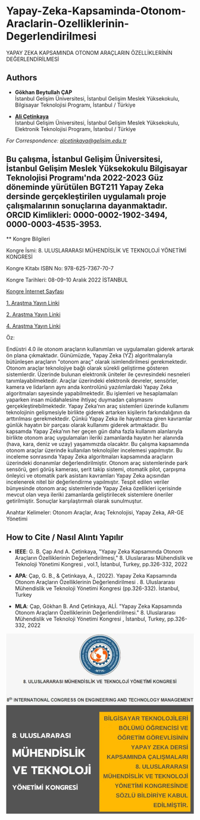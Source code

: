 # Yapay-Zeka-Kapsaminda-Otonom-Araclarin-Ozelliklerinin-Degerlendirilmesi

YAPAY ZEKA KAPSAMINDA OTONOM ARAÇLARIN ÖZELLİKLERİNİN DEĞERLENDİRİLMESİ

## Authors

- **Gökhan Beytullah ÇAP**  
  İstanbul Gelişim Üniversitesi, İstanbul Gelişim Meslek Yüksekokulu, Bilgisayar Teknolojisi Programı, İstanbul / Türkiye

- [**Ali Çetinkaya**](https://scholar.google.com.tr/citations?user=XSEW-NcAAAAJ)  
  İstanbul Gelişim Üniversitesi, İstanbul Gelişim Meslek Yüksekokulu, Elektronik Teknolojisi Programı, İstanbul / Türkiye
  
*For Correspondence: alcetinkaya@gelisim.edu.tr*

## Bu çalışma, İstanbul Gelişim Üniversitesi, İstanbul Gelişim Meslek Yüksekokulu Bilgisayar Teknolojisi Programı'nda 2022-2023 Güz döneminde yürütülen BGT211 Yapay Zeka dersinde gerçekleştirilen uygulamalı proje çalışmalarının sonuçlarına dayanmaktadır. ORCID Kimlikleri: 0000-0002-1902-3494, 0000-0003-4535-3953.

** Kongre Bilgileri

Kongre İsmi: 8. ULUSLARARASI MÜHENDİSLİK VE TEKNOLOJİ YÖNETİMİ KONGRESİ

Kongre Kitabı ISBN No: 978-625-7367-70-7

Kongre Tarihleri: 08-09-10 Aralık 2022 İSTANBUL

[Kongre İnternet Sayfası](https://www.muhendislikveteknolojiyonetimikongresi.org)

[1. Araştma Yayın Linki](https://scholar.google.com.tr/citations?view_op=view_citation&hl=tr&user=XSEW-NcAAAAJ&sortby=pubdate&citation_for_view=XSEW-NcAAAAJ:M3ejUd6NZC8C)

[2. Araştma Yayın Linki](https://avesis.gelisim.edu.tr/yayin/37a2c628-3f1a-4e03-ad22-2bc667e3998a/yapay-zeka-kapsaminda-otonom-araclarin-ozelliklerinin-degerlendirilmesi)

[4. Araştma Yayın Linki](https://www.instagram.com/p/Cl24S8VsLTN/)

Öz:

Endüstri 4.0 ile otonom araçların kullanımları ve uygulamaları giderek artarak ön plana çıkmaktadır. Günümüzde, Yapay Zeka (YZ) algoritmalarıyla bütünleşen araçların "otonom araç" olarak isimlendirilmesi gerekmektedir. Otonom araçlar teknolojiye bağlı olarak sürekli geliştirme gösteren sistemlerdir. Üzerinde bulunan elektronik üniteler ile çevresindeki nesneleri tanımlayabilmektedir. Araçlar üzerindeki elektronik devreler, sensörler, kamera ve lidarların aynı anda kontrolünü yazılımlardaki Yapay Zeka algoritmaları sayesinde yapabilmektedir. Bu işlemleri ve hesaplamaları yaparken insan müdahalesine ihtiyaç duymadan çalışmasını gerçekleştirebilmektedir. Yapay Zeka’nın araç sistemleri üzerinde kullanımı teknolojinin gelişmesiyle birlikte giderek artarken kişilerin farkındalığının da arttırılması gerekmektedir. Çünkü Yapay Zeka ile hayatımıza giren kavramlar günlük hayatın bir parçası olarak kullanımı giderek artmaktadır. Bu kapsamda Yapay Zeka’nın her geçen gün daha fazla kullanım alanlarıyla birlikte otonom araç uygulamaları ileriki zamanlarda hayatın her alanında (hava, kara, deniz ve uzay) yaşamımızda olacaktır. Bu çalışma kapsamında otonom araçlar üzerinde kullanılan teknolojiler incelemesi yapılmıştır. Bu inceleme sonrasında Yapay Zeka algoritmaları kapsamında araçların üzerindeki donanımlar değerlendirilmiştir. Otonom araç sistemlerinde park sensörü, geri görüş kamerası, şerit takip sistemi, otomatik pilot, çarpışma önleyici ve otomatik park asistanı kavramları Yapay Zeka açısından incelenerek nitel bir değerlendirme yapılmıştır. Tespit edilen veriler bünyesinde otonom araç sistemlerinde Yapay Zeka özellikleri içerisinde mevcut olan veya ileriki zamanlarda geliştirilecek sistemlere öneriler getirilmiştir. Sonuçlar karşılaştırmalı olarak sunulmuştur.

Anahtar Kelimeler: Otonom Araçlar, Araç Teknolojisi, Yapay Zeka, AR-GE Yönetimi

## How to Cite / Nasıl Alıntı Yapılır

- **IEEE**: G. B.  Çap And A.  Çetinkaya, "Yapay Zeka Kapsamında Otonom Araçların Özelliklerinin Değerlendirilmesi,"  8. Uluslararası Mühendislik ve Teknoloji Yönetimi Kongresi , vol.1, İstanbul, Turkey, pp.326-332, 2022                               

- **APA**: Çap, G. B.,  & Çetinkaya, A., (2022).  Yapay Zeka Kapsamında Otonom Araçların Özelliklerinin Değerlendirilmesi . 8. Uluslararası Mühendislik ve Teknoloji Yönetimi Kongresi (pp.326-332). İstanbul, Turkey                            
- **MLA**: Çap, Gökhan B.  And Çetinkaya, ALİ.  "Yapay Zeka Kapsamında Otonom Araçların Özelliklerinin Değerlendirilmesi."  8. Uluslararası Mühendislik ve Teknoloji Yönetimi Kongresi , İstanbul, Turkey, pp.326-332, 2022                

![alternatif metin](https://github.com/acetinkaya/Yapay-Zeka-Kapsaminda-Otonom-Araclarin-Ozelliklerinin-Degerlendirilmesi/blob/main/yz_bildiri.png)
